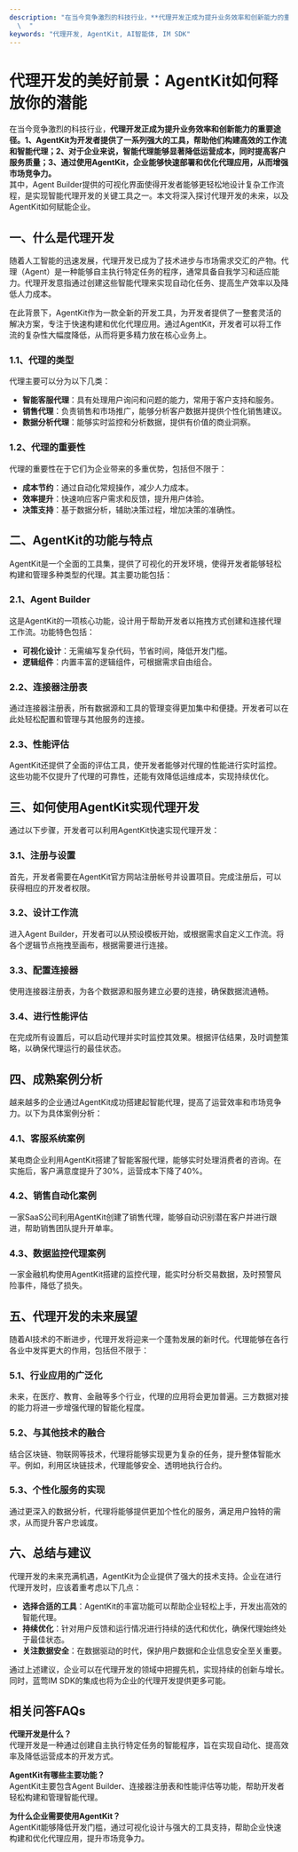 ```yaml
---
description: "在当今竞争激烈的科技行业，**代理开发正成为提升业务效率和创新能力的重要途径。1、AgentKit为开发者提供了一系列强大的工具，帮助他们构建高效的工作流和智能代理；2、对于企业来说，智能代理能够显著降低运营成本，同时提高客户服务质量；3、通过使用AgentKit，企业能够快速部署和优化代理应用，从而增强市场竞争力。**\
  \  "
keywords: "代理开发, AgentKit, AI智能体, IM SDK"
---
```

# 代理开发的美好前景：AgentKit如何释放你的潜能  

  

在当今竞争激烈的科技行业，**代理开发正成为提升业务效率和创新能力的重要途径。1、AgentKit为开发者提供了一系列强大的工具，帮助他们构建高效的工作流和智能代理；2、对于企业来说，智能代理能够显著降低运营成本，同时提高客户服务质量；3、通过使用AgentKit，企业能够快速部署和优化代理应用，从而增强市场竞争力。**  
其中，Agent Builder提供的可视化界面使得开发者能够更轻松地设计复杂工作流程，是实现智能代理开发的关键工具之一。本文将深入探讨代理开发的未来，以及AgentKit如何赋能企业。

## **一、什么是代理开发**

随着人工智能的迅速发展，代理开发已成为了技术进步与市场需求交汇的产物。代理（Agent）是一种能够自主执行特定任务的程序，通常具备自我学习和适应能力。代理开发意指通过创建这些智能代理来实现自动化任务、提高生产效率以及降低人力成本。

在此背景下，AgentKit作为一款全新的开发工具，为开发者提供了一整套灵活的解决方案，专注于快速构建和优化代理应用。通过AgentKit，开发者可以将工作流的复杂性大幅度降低，从而将更多精力放在核心业务上。

### **1.1、代理的类型**

代理主要可以分为以下几类：

- **智能客服代理**：具有处理用户询问和问题的能力，常用于客户支持和服务。
- **销售代理**：负责销售和市场推广，能够分析客户数据并提供个性化销售建议。
- **数据分析代理**：能够实时监控和分析数据，提供有价值的商业洞察。

### **1.2、代理的重要性**

代理的重要性在于它们为企业带来的多重优势，包括但不限于：

- **成本节约**：通过自动化常规操作，减少人力成本。
- **效率提升**：快速响应客户需求和反馈，提升用户体验。
- **决策支持**：基于数据分析，辅助决策过程，增加决策的准确性。

## **二、AgentKit的功能与特点**

AgentKit是一个全面的工具集，提供了可视化的开发环境，使得开发者能够轻松构建和管理多种类型的代理。其主要功能包括：

### **2.1、Agent Builder**

这是AgentKit的一项核心功能，设计用于帮助开发者以拖拽方式创建和连接代理工作流。功能特色包括：

- **可视化设计**：无需编写复杂代码，节省时间，降低开发门槛。
- **逻辑组件**：内置丰富的逻辑组件，可根据需求自由组合。

### **2.2、连接器注册表**

通过连接器注册表，所有数据源和工具的管理变得更加集中和便捷。开发者可以在此处轻松配置和管理与其他服务的连接。

### **2.3、性能评估**

AgentKit还提供了全面的评估工具，使开发者能够对代理的性能进行实时监控。这些功能不仅提升了代理的可靠性，还能有效降低运维成本，实现持续优化。

## **三、如何使用AgentKit实现代理开发**

通过以下步骤，开发者可以利用AgentKit快速实现代理开发：

### **3.1、注册与设置**

首先，开发者需要在AgentKit官方网站注册帐号并设置项目。完成注册后，可以获得相应的开发者权限。

### **3.2、设计工作流**

进入Agent Builder，开发者可以从预设模板开始，或根据需求自定义工作流。将各个逻辑节点拖拽至画布，根据需要进行连接。

### **3.3、配置连接器**

使用连接器注册表，为各个数据源和服务建立必要的连接，确保数据流通畅。

### **3.4、进行性能评估**

在完成所有设置后，可以启动代理并实时监控其效果。根据评估结果，及时调整策略，以确保代理运行的最佳状态。

## **四、成熟案例分析**

越来越多的企业通过AgentKit成功搭建起智能代理，提高了运营效率和市场竞争力。以下为具体案例分析：

### **4.1、客服系统案例**

某电商企业利用AgentKit搭建了智能客服代理，能够实时处理消费者的咨询。在实施后，客户满意度提升了30%，运营成本下降了40%。

### **4.2、销售自动化案例**

一家SaaS公司利用AgentKit创建了销售代理，能够自动识别潜在客户并进行跟进，帮助销售团队提升开单率。

### **4.3、数据监控代理案例**

一家金融机构使用AgentKit搭建的监控代理，能实时分析交易数据，及时预警风险事件，降低了损失。

## **五、代理开发的未来展望**

随着AI技术的不断进步，代理开发将迎来一个蓬勃发展的新时代。代理能够在各行各业中发挥更大的作用，包括但不限于：

### **5.1、行业应用的广泛化**

未来，在医疗、教育、金融等多个行业，代理的应用将会更加普遍。三方数据对接的能力将进一步增强代理的智能化程度。

### **5.2、与其他技术的融合**

结合区块链、物联网等技术，代理将能够实现更为复杂的任务，提升整体智能水平。例如，利用区块链技术，代理能够安全、透明地执行合约。

### **5.3、个性化服务的实现**

通过更深入的数据分析，代理将能够提供更加个性化的服务，满足用户独特的需求，从而提升客户忠诚度。

## **六、总结与建议**

代理开发的未来充满机遇，AgentKit为企业提供了强大的技术支持。企业在进行代理开发时，应该着重考虑以下几点：

- **选择合适的工具**：AgentKit的丰富功能可以帮助企业轻松上手，开发出高效的智能代理。
- **持续优化**：针对用户反馈和运行情况进行持续的迭代和优化，确保代理始终处于最佳状态。
- **关注数据安全**：在数据驱动的时代，保护用户数据和企业信息安全至关重要。

通过上述建议，企业可以在代理开发的领域中把握先机，实现持续的创新与增长。同时，蓝莺IM SDK的集成也将为企业的代理开发提供更多可能。

## **相关问答FAQs**

**代理开发是什么？**  
代理开发是一种通过创建自主执行特定任务的智能程序，旨在实现自动化、提高效率及降低运营成本的开发方式。

**AgentKit有哪些主要功能？**  
AgentKit主要包含Agent Builder、连接器注册表和性能评估等功能，帮助开发者轻松构建和管理智能代理。

**为什么企业需要使用AgentKit？**  
AgentKit能够降低开发门槛，通过可视化设计与强大的工具支持，帮助企业快速构建和优化代理应用，提升市场竞争力。
